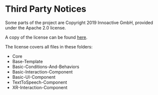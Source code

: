 # Third Party Notices

Some parts of the project are Copyright 2019 Innoactive GmbH, provided under the Apache 2.0 license.

A copy of the license can be found [here](Core/LICENSE).

The license covers all files in these folders:

* Core
* Base-Template
* Basic-Conditions-And-Behaviors
* Basic-Interaction-Component
* Basic-UI-Component
* TextToSpeech-Component
* XR-Interaction-Component